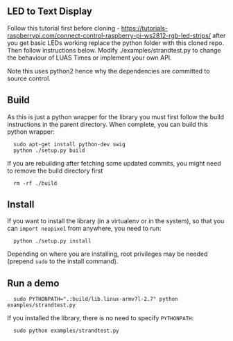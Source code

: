 
## LED to Text Display
Follow this tutorial first before cloning - https://tutorials-raspberrypi.com/connect-control-raspberry-pi-ws2812-rgb-led-strips/ after you get basic LEDs working replace the python folder with this cloned repo. Then follow instructions below. Modify ./examples/strandtest.py to change the behaviour of LUAS Times or implement your own API. 

Note this uses python2 hence why the dependencies are committed to source control. 

## Build

As this is just a python wrapper for the library you must first follow
the build instructions in the parent directory.
When complete, you can build this python wrapper:
```
  sudo apt-get install python-dev swig
  python ./setup.py build
```


If you are rebuilding after fetching some updated commits, you might need to
remove the build directory first
```
  rm -rf ./build
```

## Install

If you want to install the library (in a virtualenv or in the system), so that you can `import neopixel` from anywhere, you need to run:

```
  python ./setup.py install
```

Depending on where you are installing, root privileges may be needed (prepend `sudo` to the install command).


## Run a demo

```
  sudo PYTHONPATH=".:build/lib.linux-armv7l-2.7" python examples/strandtest.py
```

If you installed the library, there is no need to specify `PYTHONPATH`:

```
  sudo python examples/strandtest.py
```
